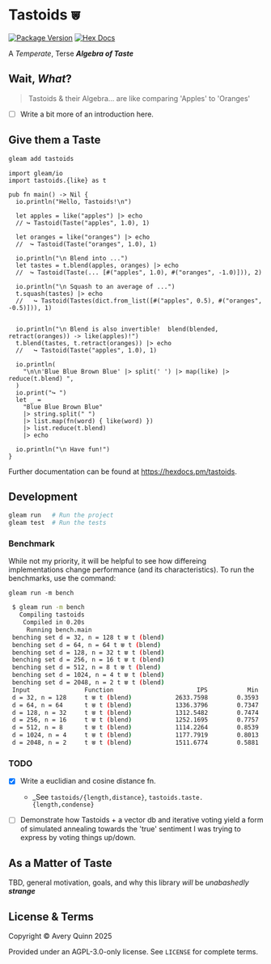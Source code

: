 # Tastoids ⩐

[![Package Version](https://img.shields.io/hexpm/v/tastoid)](https://hex.pm/packages/tastoids)
[![Hex Docs](https://img.shields.io/badge/hex-docs-ffaff3)](https://hexdocs.pm/tastoids/)

A _Temperate_, Terse ***Algebra of Taste***


## Wait, _What_?

> Tastoids & their Algebra... are like comparing 'Apples' to 'Oranges'

- [ ] Write a bit more of an introduction here.

## Give them a Taste

```sh
gleam add tastoids
```

```gleam
import gleam/io
import tastoids.{like} as t

pub fn main() -> Nil {
  io.println("Hello, Tastoids!\n")

  let apples = like("apples") |> echo
  // ↪ Tastoid(Taste("apples", 1.0), 1)

  let oranges = like("oranges") |> echo
  //  ↪ Tastoid(Taste("oranges", 1.0), 1)

  io.println("\n Blend into ...")
  let tastes = t.blend(apples, oranges) |> echo
  //  ↪ Tastoid(Taste(... [#("apples", 1.0), #("oranges", -1.0)])), 2)

  io.println("\n Squash to an average of ...")
  t.squash(tastes) |> echo
  //   ↪ Tastoid(Tastes(dict.from_list([#("apples", 0.5), #("oranges", -0.5)])), 1)


  io.println("\n Blend is also invertible!  blend(blended, retract(oranges)) -> like(apples)!")
  t.blend(tastes, t.retract(oranges)) |> echo
  //   ↪ Tastoid(Taste("apples", 1.0), 1)

  io.println(
    "\n\n'Blue Blue Brown Blue' |> split(' ') |> map(like) |> reduce(t.blend) ",
  )
  io.print("↪ ")
  let _ =
    "Blue Blue Brown Blue"
    |> string.split(" ")
    |> list.map(fn(word) { like(word) })
    |> list.reduce(t.blend)
    |> echo

  io.println("\n Have fun!")
}
```

Further documentation can be found at <https://hexdocs.pm/tastoids>.

## Development

```sh
gleam run   # Run the project
gleam test  # Run the tests
```

### Benchmark

While not my priority, it will be helpful to see how differeing implementations
change performance (and its characteristics). To run the benchmarks, use the command:

`gleam run -m bench`

```bash
 $ gleam run -m bench
   Compiling tastoids
    Compiled in 0.20s
     Running bench.main
 benching set d = 32, n = 128 t ⩐ t (blend)
 benching set d = 64, n = 64 t ⩐ t (blend)
 benching set d = 128, n = 32 t ⩐ t (blend)
 benching set d = 256, n = 16 t ⩐ t (blend)
 benching set d = 512, n = 8 t ⩐ t (blend)
 benching set d = 1024, n = 4 t ⩐ t (blend)
 benching set d = 2048, n = 2 t ⩐ t (blend)
 Input               Function                       IPS           Min           P99          Mean
 d = 32, n = 128     t ⩐ t (blend)            2633.7598        0.3593        0.4654        0.3796
 d = 64, n = 64      t ⩐ t (blend)            1336.3796        0.7347        0.7661        0.7482
 d = 128, n = 32     t ⩐ t (blend)            1312.5482        0.7474        0.7781        0.7618
 d = 256, n = 16     t ⩐ t (blend)            1252.1695        0.7757        0.8384        0.7986
 d = 512, n = 8      t ⩐ t (blend)            1114.2264        0.8539        1.2794        0.8974
 d = 1024, n = 4     t ⩐ t (blend)            1177.7919        0.8013        1.3194        0.8490
 d = 2048, n = 2     t ⩐ t (blend)            1511.6774        0.5881        1.1395        0.6615
```

### TODO

- [X] Write a euclidian and cosine distance fn.
  - _See `tastoids/{length,distance}`, `tastoids.taste.{length,condense}`
- [ ] Demonstrate how Tastoids + a vector db and iterative voting
      yield a form of simulated annealing towards the 'true' sentiment
      I was trying to express by voting things up/down.


## As a Matter of Taste

TBD, general motivation, goals, and why this library _will_ be *unabashedly **strange*** 

## License & Terms

Copyright © Avery Quinn 2025

Provided under an AGPL-3.0-only license.  See `LICENSE` for complete terms.
